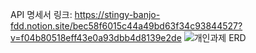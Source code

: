 API 명세서 링크: https://stingy-banjo-fdd.notion.site/bec58f6015c44a49bd63f34c93844527?v=f04b80518eff43e0a93dbb4d8139e2de
![개인과제 ERD](https://github.com/pkhyun/spring_scheduleManager/assets/166794538/a3efcb59-549a-4839-a33b-d2bf24a55396)
